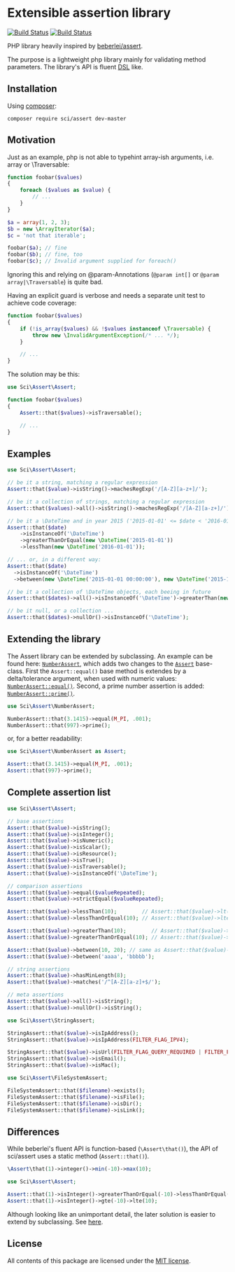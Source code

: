 # Extensible assertion library

[![Build Status](https://secure.travis-ci.org/DrSchimke/assert.png)](http://travis-ci.org/DrSchimke/assert)
[![Build Status](https://styleci.io/repos/36877074/shield)](https://styleci.io/repos/36877074)


PHP library heavily inspired by [beberlei/assert](https://github.com/beberlei/assert).

The purpose is a lightweight php library mainly for validating method parameters. The library's API is fluent [DSL](https://en.wikipedia.org/wiki/Domain-specific_language) like.

## Installation

Using [composer](https://getcomposer.org/download/):

```
composer require sci/assert dev-master
```

## Motivation

Just as an example, php is not able to typehint array-ish arguments, i.e. array or \Traversable:

```php
function foobar($values)
{
    foreach ($values as $value) {
        // ...
    }
}

$a = array(1, 2, 3);
$b = new \ArrayIterator($a);
$c = 'not that iterable';

foobar($a); // fine
foobar($b); // fine, too
foobar($c); // Invalid argument supplied for foreach()
```

Ignoring this and relying on @param-Annotations (`@param int[]` or `@param array|\Traversable`) is quite bad.

Having an explicit guard is verbose and needs a separate unit test to achieve code coverage:

```php
function foobar($values)
{
    if (!is_array($values) && !$values instanceof \Traversable) {
        throw new \InvalidArgumentException(/* ... */);
    }

    // ...
}
```

The solution may be this:

```php
use Sci\Assert\Assert;

function foobar($values)
{
    Assert::that($values)->isTraversable();

    // ...
}
```

## Examples

```php
use Sci\Assert\Assert;

// be it a string, matching a regular expression
Assert::that($value)->isString()->machesRegExp('/[A-Z][a-z+]/');

// be it a collection of strings, matching a regular expression
Assert::that($values)->all()->isString()->machesRegExp('/[A-Z][a-z+]/');

// be it a \DateTime and in year 2015 ('2015-01-01' <= $date < '2016-01-01')
Assert::that($date)
    ->isInstanceOf('\DateTime')
    ->greaterThanOrEqual(new \DateTime('2015-01-01'))
    ->lessThan(new \DateTime('2016-01-01'));

// ... or, in a different way:
Assert::that($date)
  ->isInstanceOf('\DateTime')
  ->between(new \DateTime('2015-01-01 00:00:00'), new \DateTime('2015-12-31 23:59:59'));

// be it a collection of \DateTime objects, each beeing in future
Assert::that($dates)->all()->isInstanceOf('\DateTime')->greaterThan(new \DateTime('now'));

// be it null, or a collection ...
Assert::that($dates)->nullOr()->isInstanceOf('\DateTime');
```

## Extending the library

The Assert library can be extended by subclassing. An example can be found here: [`NumberAssert`](lib/NumberAssert.php), which adds two changes to the [`Assert`](lib/Assert.php) base-class. First the `Assert::equal()` base method is extendes by a delta/tolerance argument, when used with numeric values: [`NumberAssert::equal()`](lib/NumberAssert.php#L21). Second, a prime number assertion is added: [`NumberAssert::prime()`](lib/NumberAssert.php#L40).

```php
use Sci\Assert\NumberAssert;

NumberAssert::that(3.1415)->equal(M_PI, .001);
NumberAssert::that(997)->prime();
```

or, for a better readability:

```php
use Sci\Assert\NumberAssert as Assert;

Assert::that(3.1415)->equal(M_PI, .001);
Assert::that(997)->prime();
```

## Complete assertion list

```php
use Sci\Assert\Assert;

// base assertions
Assert::that($value)->isString();
Assert::that($value)->isInteger();
Assert::that($value)->isNumeric();
Assert::that($value)->isScalar();
Assert::that($value)->isResource();
Assert::that($value)->isTrue();
Assert::that($value)->isTraversable();
Assert::that($value)->isInstanceOf('\DateTime');

// comparison assertions
Assert::that($value)->equal($valueRepeated);
Assert::that($value)->strictEqual($valueRepeated);

Assert::that($value)->lessThan(10);        // Assert::that($value)->lt(10);
Assert::that($value)->lessThanOrEqual(10); // Assert::that($value)->lte(10);

Assert::that($value)->greaterThan(10);        // Assert::that($value)->gt(10);
Assert::that($value)->greaterThanOrEqual(10); // Assert::that($value)->gte(10);

Assert::that($value)->between(10, 20); // same as Assert::that($value)->gte(10)->lte(20);
Assert::that($value)->between('aaaa', 'bbbbb');

// string assertions
Assert::that($value)->hasMinLength(8);
Assert::that($value)->matches('/^[A-Z][a-z]+$/');

// meta assertions
Assert::that($value)->all()->isString();
Assert::that($value)->nullOr()->isString();
```

```php
use Sci\Assert\StringAssert;

StringAssert::that($value)->isIpAddress();
StringAssert::that($value)->isIpAddress(FILTER_FLAG_IPV4);

StringAssert::that($value)->isUrl(FILTER_FLAG_QUERY_REQUIRED | FILTER_FLAG_PATH_REQUIRED);
StringAssert::that($value)->isEmail();
StringAssert::that($value)->isMac();
```

```php
use Sci\Assert\FileSystemAssert;

FileSystemAssert::that($filename)->exists();
FileSystemAssert::that($filename)->isFile();
FileSystemAssert::that($filename)->isDir();
FileSystemAssert::that($filename)->isLink();
```

## Differences

While beberlei's fluent API is function-based (```\Assert\that()```), the API of sci/assert uses a static method (```Assert::that()```). 
```php
\Assert\that(1)->integer()->min(-10)->max(10);
```

```php
use Sci\Assert\Assert;

Assert::that(1)->isInteger()->greaterThanOrEqual(-10)->lessThanOrEqual(10);
Assert::that(1)->isInteger()->gte(-10)->lte(10);
```

Although looking like an unimportant detail, the later solution is easier to extend by subclassing. See [here](#extending-the-library).

## License

All contents of this package are licensed under the [MIT license](LICENSE).
